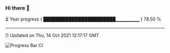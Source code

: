 ### Hi there 👋

⏳ Year progress { ███████████████████████▁▁▁▁▁▁▁ } 78.50 %

---

⏰ Updated on Thu, 14 Oct 2021 12:17:17 GMT

![Progress Bar CI](https://github.com/liununu/liununu/workflows/Progress%20Bar%20CI/badge.svg)
